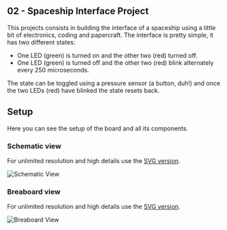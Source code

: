 ## 02 - Spaceship Interface Project
This projects consists in building the interface of a spaceship using a little
bit of electronics, coding and papercraft. The interface is pretty simple, it has two different states:
* One LED (green) is turned on and the other two (red) turned off.
* One LED (green) is turned off and the other two (red) blink alternately every 250 microseconds.

The state can be toggled using a pressure sensor (a button, duh!) and once the two LEDs (red) have
blinked the state resets back.
## Setup
Here you can see the setup of the board and all its components.
### Schematic view
For unlimited resolution and high details use the [SVG version][schematic-svg].

![Schematic View][schematic]
### Breaboard view
For unlimited resolution and high details use the [SVG version][breadboard-svg].

![Breaboard View][breadboard]

[schematic]: Spaceship_schematic.png
[schematic-svg]: Spaceship_schematic.svg
[breadboard]: Spaceship_breadboard.png
[breadboard-svg]: Spaceship_breadboard.svg